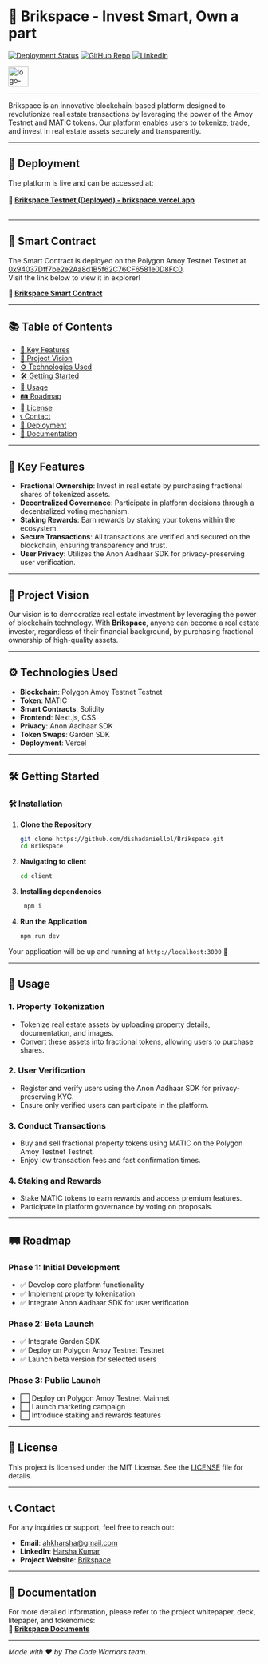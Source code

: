 # 🏢 **Brikspace** - Invest Smart, Own a part

[![Deployment Status](https://img.shields.io/badge/Deployment-Live-brightgreen)](https://brikspace.vercel.app/)
[![GitHub Repo](https://img.shields.io/badge/GitHub-Repository-blue)](https://github.com/dishadaniellol/Brikspace)
[![LinkedIn](https://img.shields.io/badge/Connect-LinkedIn-blue)](https://www.linkedin.com/in/harsha-kumar-a-271a76203/)

<img src="https://github.com/user-attachments/assets/1c74e33d-9a29-4314-8abe-df38c1c63f10" alt="logo-white" width="40"/>

---

Brikspace is an innovative blockchain-based platform designed to revolutionize real estate transactions by leveraging the power of the Amoy Testnet and MATIC tokens. Our platform enables users to tokenize, trade, and invest in real estate assets securely and transparently.

---

## 🚀 **Deployment**

The platform is live and can be accessed at:  
<br>**🔗 [Brikspace Testnet (Deployed) - brikspace.vercel.app](https://brikspace.vercel.app/)**<br><br>

---

## 📜 **Smart Contract**

The Smart Contract is deployed on the Polygon Amoy Testnet Testnet at [0x94037Dff7be2e2Aa8d1B5f62C76CF6581e0D8FC0](https://www.oklink.com/amoy/address/0x94037Dff7be2e2Aa8d1B5f62C76CF6581e0D8FC0).  
Visit the link below to view it in explorer!

**🔗 [Brikspace Smart Contract](https://www.oklink.com/amoy/address/0x94037Dff7be2e2Aa8d1B5f62C76CF6581e0D8FC0)**


---

## 📚 **Table of Contents**

- [🌟 Key Features](#-key-features)
- [🎯 Project Vision](#-project-vision)
- [⚙️ Technologies Used](#️-technologies-used)
- [🛠 Getting Started](#-getting-started)
- [📖 Usage](#-usage)
- [🛤 Roadmap](#-roadmap)
- [📜 License](#-license)
- [📞 Contact](#-contact)
- [🚀 Deployment](#-deployment)
- [📄 Documentation](#-documentation)

---

## 🌟 **Key Features**

- **Fractional Ownership**: Invest in real estate by purchasing fractional shares of tokenized assets.
- **Decentralized Governance**: Participate in platform decisions through a decentralized voting mechanism.
- **Staking Rewards**: Earn rewards by staking your tokens within the ecosystem.
- **Secure Transactions**: All transactions are verified and secured on the blockchain, ensuring transparency and trust.
- **User Privacy**: Utilizes the Anon Aadhaar SDK for privacy-preserving user verification.

---

## 🎯 **Project Vision**

Our vision is to democratize real estate investment by leveraging the power of blockchain technology. With **Brikspace**, anyone can become a real estate investor, regardless of their financial background, by purchasing fractional ownership of high-quality assets.

---

## ⚙️ **Technologies Used**

- **Blockchain**: Polygon Amoy Testnet Testnet
- **Token**: MATIC
- **Smart Contracts**: Solidity
- **Frontend**: Next.js, CSS
- **Privacy**: Anon Aadhaar SDK
- **Token Swaps**: Garden SDK
- **Deployment**: Vercel

---

## 🛠 **Getting Started**

### 🛠️ **Installation**

1. **Clone the Repository**
    ```bash
    git clone https://github.com/dishadaniellol/Brikspace.git
    cd Brikspace
    ```

2. **Navigating to client**
    ```bash
    cd client
    ```

3. **Installing dependencies**
   ```bash
    npm i
    ```

4. **Run the Application**
    ```bash
    npm run dev
    ```

Your application will be up and running at `http://localhost:3000` 🚀

---

## 📖 **Usage**

### **1. Property Tokenization**

- Tokenize real estate assets by uploading property details, documentation, and images.
- Convert these assets into fractional tokens, allowing users to purchase shares.

### **2. User Verification**

- Register and verify users using the Anon Aadhaar SDK for privacy-preserving KYC.
- Ensure only verified users can participate in the platform.

### **3. Conduct Transactions**

- Buy and sell fractional property tokens using MATIC on the Polygon Amoy Testnet Testnet.
- Enjoy low transaction fees and fast confirmation times.

### **4. Staking and Rewards**

- Stake MATIC tokens to earn rewards and access premium features.
- Participate in platform governance by voting on proposals.

---

## 🛤 **Roadmap**

### **Phase 1: Initial Development**

- ✅ Develop core platform functionality
- ✅ Implement property tokenization
- ✅ Integrate Anon Aadhaar SDK for user verification

### **Phase 2: Beta Launch**

- ✅ Integrate Garden SDK
- ✅ Deploy on Polygon Amoy Testnet Testnet
- ✅ Launch beta version for selected users

### **Phase 3: Public Launch**

- ⬜ Deploy on Polygon Amoy Testnet Mainnet
- ⬜ Launch marketing campaign
- ⬜ Introduce staking and rewards features

---

## 📜 **License**

This project is licensed under the MIT License. See the [LICENSE](https://github.com/dishadaniellol/Brikspace/blob/main/LICENSE) file for details.

---

## 📞 **Contact**

For any inquiries or support, feel free to reach out:

- **Email**: [ahkharsha@gmail.com](mailto:ahkharsha@gmail.com)
- **LinkedIn**: [Harsha Kumar](https://www.linkedin.com/in/harsha-kumar-a-271a76203/)
- **Project Website**: [Brikspace](https://brikspace.vercel.app/)

---

## 📄 **Documentation**

For more detailed information, please refer to the project whitepaper, deck, litepaper, and tokenomics:  
**📄 [Brikspace Documents]()**

---

*Made with ❤️ by The Code Warriors team.*
